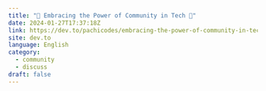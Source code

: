 ```yaml
---
title: "🌟 Embracing the Power of Community in Tech 🌟"
date: 2024-01-27T17:37:18Z
link: https://dev.to/pachicodes/embracing-the-power-of-community-in-tech-334b?utm_medium=RSS&utm_source=news.12bit.vn
site: dev.to
language: English
category:
  - community
  - discuss
draft: false
---
```

